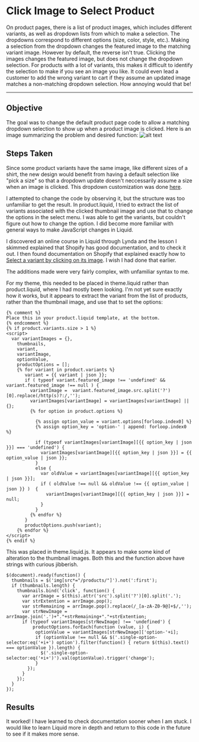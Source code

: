 # Click Image to Select Product
On product pages, there is a list of product images, which includes different variants, as well as dropdown lists from which to make a selection. The dropdowns correspond to different options (size, color, style, etc.). Making a selection from the dropdown changes the featured image to the matching variant image. However by default, the reverse isn't true. Clicking the images changes the featured image, but does not change the dropdown selection. For products with a lot of variants, this makes it difficult to identify the selection to make if you see an image you like. It could even lead a customer to add the wrong variant to cart if they assume an updated image matches a non-matching dropdown selection. How annoying would that be!
___
## Objective
The goal was to change the default product page code to allow a matching dropdown selection to show up when a product image is clicked. Here is an image summarizing the problem and desired function:
![alt text](https://github.com/rebeccapizano/Coursework/blob/master/Shopify-Liquid/ClickImageToSelectProduct/DropdownDescription.png)

## Steps Taken
Since some product variants have the same image, like different sizes of a shirt, the new design would benefit from having a default selection like "pick a size" so that a dropdown update doesn't neccessarily assume a size when an image is clicked. This dropdown customization was done [here](https://github.com/rebeccapizano/Coursework/tree/master/Shopify-Liquid/DropdownCustomization).

I attempted to change the code by observing it, but the structure was too unfamiliar to get the result. In product.liquid, I tried to extract the list of variants associated with the clicked thumbnail image and use that to change the options in the select menu. I was able to get the variants, but couldn't figure out how to change the option. I did become more familiar with general ways to make JavaScript changes in Liquid. 

I discovered an online course in Liquid through Lynda and the lesson I skimmed explained that Shopify has good documentation, and to check it out. I then found documentation on Shopify that explained exactly how to [Select a variant by clicking on its image](https://help.shopify.com/en/themes/customization/products/variants/select-variants-by-clicking-images). I wish I had done that earlier.

The additions made were very fairly complex, with unfamiliar syntax to me. 

For my theme, this needed to be placed in theme.liquid rather than product.liquid, where I had mostly been looking. I'm not yet sure exactly how it works, but it appears to extract the variant from the list of products, rather than the thumbnail image, and use that to set the options:
```
{% comment %}
Place this in your product.liquid template, at the bottom.
{% endcomment %}
{% if product.variants.size > 1 %}
<script>
  var variantImages = {},
    thumbnails,
    variant,
    variantImage,
    optionValue,
    productOptions = [];
    {% for variant in product.variants %}
       variant = {{ variant | json }};
       if ( typeof variant.featured_image !== 'undefined' && variant.featured_image !== null ) {
         variantImage =  variant.featured_image.src.split('?')[0].replace(/http(s)?:/,'');
         variantImages[variantImage] = variantImages[variantImage] || {};
         {% for option in product.options %}
         
           {% assign option_value = variant.options[forloop.index0] %}
           {% assign option_key = 'option-' | append: forloop.index0 %}
         	
           if (typeof variantImages[variantImage][{{ option_key | json }}] === 'undefined') {
             variantImages[variantImage][{{ option_key | json }}] = {{ option_value | json }};
           }
           else {
             var oldValue = variantImages[variantImage][{{ option_key | json }}];
             if ( oldValue !== null && oldValue !== {{ option_value | json }} )  {
               variantImages[variantImage][{{ option_key | json }}] = null;
             }
           }
         {% endfor %}
       }
       productOptions.push(variant);
    {% endfor %}
</script> 
{% endif %}
```
This was placed in theme.liquid.js. It appears to make some kind of alteration to the thumbnail images. Both this and the function above have strings with curious jibberish.
```
$(document).ready(function() {
  thumbnails = $('img[src*="/products/"]').not(':first');
  if (thumbnails.length) {
    thumbnails.bind('click', function() {
      var arrImage = $(this).attr('src').split('?')[0].split('.');
      var strExtention = arrImage.pop();
      var strRemaining = arrImage.pop().replace(/_[a-zA-Z0-9@]+$/,'');
      var strNewImage = arrImage.join('.')+"."+strRemaining+"."+strExtention;
      if (typeof variantImages[strNewImage] !== 'undefined') {
          productOptions.forEach(function (value, i) {
           optionValue = variantImages[strNewImage]['option-'+i];
           if (optionValue !== null && $('.single-option-selector:eq('+i+') option').filter(function() { return $(this).text() === optionValue }).length) {
             $('.single-option-selector:eq('+i+')').val(optionValue).trigger('change');
           }
        });
      }
    });
  }
});
```

## Results
It worked! I have learned to check documentation sooner when I am stuck. I would like to learn Liquid more in depth and return to this code in the future to see if it makes more sense.
